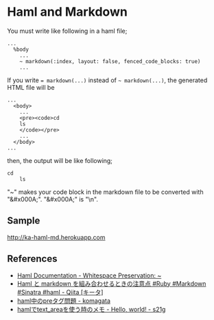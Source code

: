 # Haml and Markdown

You must write like following in a haml file;

```index.haml
...
  %body
    ...
    ~ markdown(:index, layout: false, fenced_code_blocks: true)
    ...
```

If you write `= markdown(...)` instead of `~ markdown(...)`, the generated HTML file will be

```
...
  <body>
    ...
    <pre><code>cd
    ls
    </code></pre>
    ...
  </body>
...
```

then, the output will be like following;

```
cd
    ls
```

"~" makes your code block in the markdown file to be converted with "&amp;#x000A;". "&amp;#x000A;" is "\n".

## Sample

http://ka-haml-md.herokuapp.com

## References

* [Haml Documentation - Whitespace Preservation: ~](http://haml.info/docs/yardoc/file.REFERENCE.html#tilde)
* [Haml と markdown を組み合わせるときの注意点 #Ruby #Markdown #Sinatra #haml - Qiita [キータ]](http://qiita.com/items/ac3082890bf90a6df0c5)
* [haml中のpreタグ問題 - komagata](http://docs.komagata.org/4250)
* [hamlでtext_areaを使う時のメモ - Hello, world! - s21g](http://blog.s21g.com/articles/1462)
